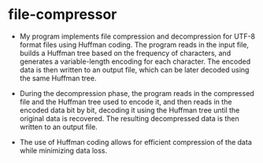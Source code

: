 # file-compressor
- My program implements file compression and decompression for UTF-8 format files using Huffman coding. The program reads in the input file, builds a Huffman tree based on the frequency of characters, and generates a variable-length encoding for each character. The encoded data is then written to an output file, which can be later decoded using the same Huffman tree.

- During the decompression phase, the program reads in the compressed file and the Huffman tree used to encode it, and then reads in the encoded data bit by bit, decoding it using the Huffman tree until the original data is recovered. The resulting decompressed data is then written to an output file.

- The use of Huffman coding allows for efficient compression of the data while minimizing data loss.
